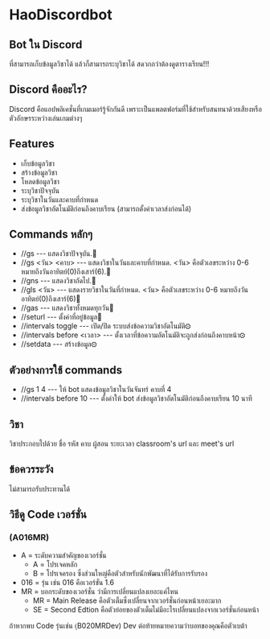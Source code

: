 # HaoDiscordbot

## Bot ใน Discord
ที่สามารถเก็บข้อมูลวิชาได้ แล้วก็สามารถระบุวิชาได้ สดวกกว่าต้องดูตารางเรียน!!!


## Discord คืออะไร?
Discord คือแอปพลิเคชั่นที่เกมเมอร์รู้จักกันดี เพราะเป็นแพลตฟอร์มที่ใช้สำหรับสนทนาด้วยเสียงหรือตัวอักษรระหว่างเล่นเกมต่างๆ

## Features
 - เก็บข้อมูลวิชา
 - สร้างข้อมูลวิชา
 - โหลดข้อมูลวิชา
 - ระบุวิชาปัจจุบัน
 - ระบุวิชาในวันและคาบที่กำหนด
 - ส่งข้อมูลวิชาอัตโนมัติก่อนถึงคาบเรียน (สามารถตั้งค่าเวลาส่งก่อนได้)

## Commands หลักๆ
 - //gs --- แสดงวิชาปัจจุบัน.🎈
 - //gs <วัน> <คาบ> --- แสดงวิชาในวันและคาบที่กำหนด. <วัน> คือตัวเลขระหว่าง 0-6 หมายถึงวันอาทิตย์(0)ถึงเสาร์(6).🎇
 - //gns --- แสดงวิชาถัดไป.🧨
 - //gls <วัน> --- แสดงรายวิชาในวันที่กำหนด. <วัน> คือตัวเลขระหว่าง 0-6 หมายถึงวันอาทิตย์(0)ถึงเสาร์(6)🎉
 - //gas --- แสดงวิชาทั้งหมดทุกวัน📖
 - //seturl <Url> --- ตั้งค่าที่อยู่ข้อมูล🐇
 - //intervals toggle --- เปิด/ปิด ระบบส่งข้อความวิชาอัตโนมัติ⚙
 - //intervals before <เวลา> --- ตั้งเวลาที่ข้อความอัตโนมัติจะถูกส่งก่อนถึงคาบหน้า⚙
 - //setdata --- สร้างข้อมูล⚙

 ## ตัวอย่างการใช้ commands
 - //gs 1 4 --- ให้ bot แสดงข้อมูลวิชาในวันจันทร์ คาบที่ 4
 - //intervals before 10 --- ตั้งค่าให้ bot ส่งข้อมูลวิชาอัตโนมัติก่อนถึงคาบเรียน 10 นาที

 ## วิชา
 วิชาประกอบไปด้วย ชื่อ รหัส คาบ ผู้สอน ระยะเวลา classroom's url และ meet's url

 ## ข้อควรระวัง
 ไม่สามารถรับประทานได้

 ## วิธีดู Code เวอร์ชั่น
 ###  (A016MR)
  - A = ระดับความสำคัญของเวอร์ชั่น
      - A = โปรเจคหลัก
      - B = โปรเจครอง ซึ่งส่วนใหญ่คือตัวสำหรับนักพัฒนาที่ได้รับการรับรอง
  - 016 = รุ่น เช่น 016 คือเวอร์ขั่น 1.6
  - MR = บอกระดับของเวอร์ชั่น ว่ามีการเปลี่ยนแปลงเยอะแค่ไหน
      - MR = Main Release คือตัวเต็มซึ่งเปลี่ยนจากเวอร์ชั่นก่อนหน้าเยอะมาก
      - SE = Second Edtion คือตัวย่อยของตัวเต็มไม่มีอะไรเปลี่ยนแปลงจากเวอร์ชั่นก่อนหน้า
 
ถ้าหากพบ Code รุ่นเช่น (ฺB020MRDev) Dev ต่อท้ายหมายความว่าบอทของคุณคือตัวเบต้า
